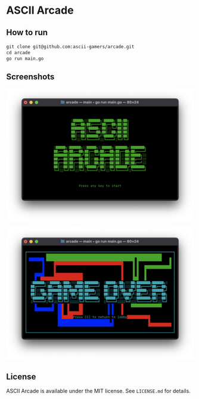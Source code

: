 # ASCII Arcade

## How to run

```
git clone git@github.com:ascii-gamers/arcade.git
cd arcade
go run main.go
```

## Screenshots

![](/images/splash.png)

![](/images/game_over.png)

## License

ASCII Arcade is available under the MIT license. See `LICENSE.md` for details.
